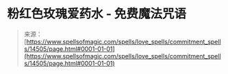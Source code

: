 <!--yml

category: 未分类

date: 2024-06-12 18:53:26

-->

# 粉红色玫瑰爱药水 - 免费魔法咒语

> 来源：[https://www.spellsofmagic.com/spells/love_spells/commitment_spells/14505/page.html#0001-01-01](https://www.spellsofmagic.com/spells/love_spells/commitment_spells/14505/page.html#0001-01-01)
